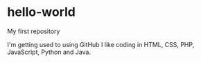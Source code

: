 # hello-world
My first repository

I'm getting used to using GitHub I like coding in HTML, CSS, PHP, JavaScript, Python and Java.
